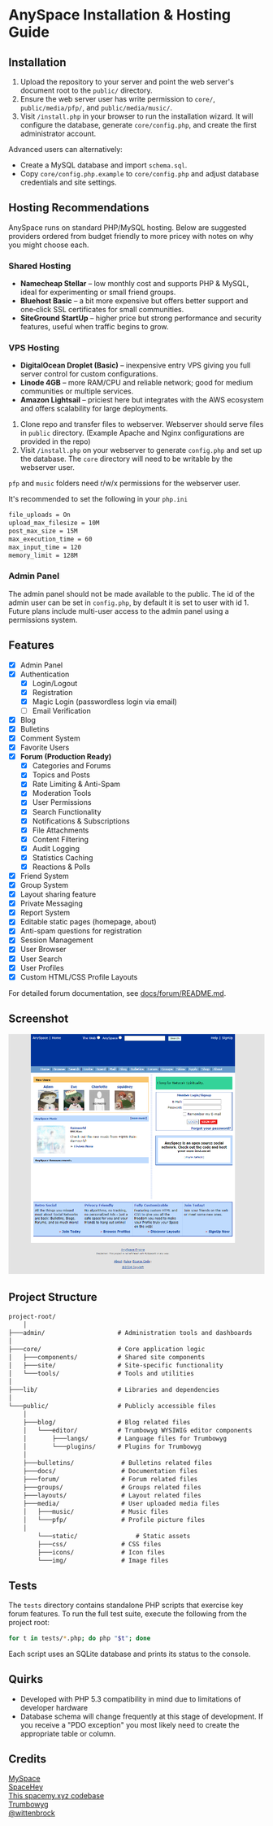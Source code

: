 # AnySpace Installation & Hosting Guide

## Installation
1. Upload the repository to your server and point the web server's document root to the `public/` directory.
2. Ensure the web server user has write permission to `core/`, `public/media/pfp/`, and `public/media/music/`.
3. Visit `/install.php` in your browser to run the installation wizard. It will configure the database, generate `core/config.php`, and create the first administrator account.

Advanced users can alternatively:
- Create a MySQL database and import `schema.sql`.
- Copy `core/config.php.example` to `core/config.php` and adjust database credentials and site settings.

## Hosting Recommendations
AnySpace runs on standard PHP/MySQL hosting. Below are suggested providers ordered from budget friendly to more pricey with notes on why you might choose each.

### Shared Hosting
- **Namecheap Stellar** – low monthly cost and supports PHP & MySQL, ideal for experimenting or small friend groups.
- **Bluehost Basic** – a bit more expensive but offers better support and one‑click SSL certificates for small communities.
- **SiteGround StartUp** – higher price but strong performance and security features, useful when traffic begins to grow.

### VPS Hosting
- **DigitalOcean Droplet (Basic)** – inexpensive entry VPS giving you full server control for custom configurations.
- **Linode 4GB** – more RAM/CPU and reliable network; good for medium communities or multiple services.
- **Amazon Lightsail** – priciest here but integrates with the AWS ecosystem and offers scalability for large deployments.

1. Clone repo and transfer files to webserver. Webserver should serve files in `public` directory. (Example Apache and Nginx configurations are provided in the repo)
2. Visit `/install.php` on your webserver to generate `config.php` and set up the database. The `core` directory will need to be writable by the webserver user.

`pfp` and `music` folders need r/w/x permissions for the webserver user. 

It's recommended to set the following in your `php.ini`

```
file_uploads = On
upload_max_filesize = 10M
post_max_size = 15M
max_execution_time = 60
max_input_time = 120
memory_limit = 128M
```

### Admin Panel
The admin panel should not be made available to the public. The id of the admin user can be set in `config.php`, by
default it is set to user with id 1. Future plans include multi-user access to the admin panel using a permissions
system.  

## Features

- [x] Admin Panel
- [x] Authentication
  - [x] Login/Logout
  - [x] Registration
  - [x] Magic Login (passwordless login via email)
  - [ ] Email Verification
- [x] Blog
- [x] Bulletins
- [x] Comment System
- [x] Favorite Users
- [x] **Forum (Production Ready)**
  - [x] Categories and Forums
  - [x] Topics and Posts
  - [x] Rate Limiting & Anti-Spam
  - [x] Moderation Tools
  - [x] User Permissions
  - [x] Search Functionality
  - [x] Notifications & Subscriptions
  - [x] File Attachments
  - [x] Content Filtering
  - [x] Audit Logging
  - [x] Statistics Caching
  - [x] Reactions & Polls
- [x] Friend System
- [x] Group System
- [x] Layout sharing feature
- [x] Private Messaging
- [x] Report System
- [x] Editable static pages (homepage, about)
- [x] Anti-spam questions for registration
- [x] Session Management
- [x] User Browser
- [x] User Search
- [x] User Profiles
- [x] Custom HTML/CSS Profile Layouts

For detailed forum documentation, see [docs/forum/README.md](docs/forum/README.md).

## Screenshot

![screenshot](public/docs/screenshot.png)

## Project Structure

```
project-root/
    │
├───admin/                    # Administration tools and dashboards
│
├───core/                     # Core application logic
│   ├───components/           # Shared site components
│   ├───site/                 # Site-specific functionality
│   └───tools/                # Tools and utilities
│
├───lib/                      # Libraries and dependencies
│
└───public/                   # Publicly accessible files
    │
    ├───blog/                 # Blog related files
    │   └───editor/           # Trumbowyg WYSIWIG editor components
    │       ├───langs/        # Language files for Trumbowyg
    │       └───plugins/      # Plugins for Trumbowyg 
    │
    ├───bulletins/             # Bulletins related files
    ├───docs/                  # Documentation files
    ├───forum/                 # Forum related files
    ├───groups/                # Groups related files
    ├───layouts/               # Layout related files
    ├───media/                 # User uploaded media files
    │   ├───music/             # Music files
    │   └───pfp/               # Profile picture files
    │
        └───static/                # Static assets
        ├───css/               # CSS files
        ├───icons/             # Icon files
        └───img/               # Image files

```

## Tests

The `tests` directory contains standalone PHP scripts that exercise key forum
features. To run the full test suite, execute the following from the project
root:

```bash
for t in tests/*.php; do php "$t"; done
```

Each script uses an SQLite database and prints its status to the console.

## Quirks
- Developed with PHP 5.3 compatibility in mind due to limitations of developer hardware
- Database schema will change frequently at this stage of development. If you receive a "PDO exception" you most likely need to create the appropriate  table or column.

## Credits

[MySpace](myspace.com) <br>
[SpaceHey](spacehey.com) <br>
[This spacemy.xyz codebase](https://github.com/Ahe4d/spacemy.xyz) <br>
[Trumbowyg](https://github.com/Alex-D/Trumbowyg)<br>
[@wittenbrock](https://github.com/wittenbrock/toms-myspace-page) 
